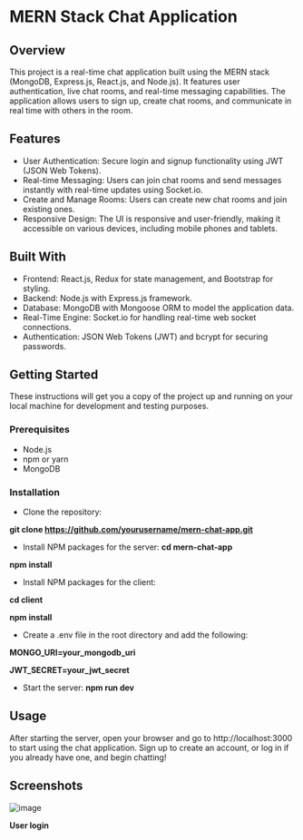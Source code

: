 # MERN Stack Chat Application

## Overview

This project is a real-time chat application built using the MERN stack (MongoDB, Express.js, React.js, and Node.js). It features user authentication, live chat rooms, and real-time messaging capabilities. The application allows users to sign up, create chat rooms, and communicate in real time with others in the room.

## Features

- User Authentication: Secure login and signup functionality using JWT (JSON Web Tokens).
- Real-time Messaging: Users can join chat rooms and send messages instantly with real-time updates using Socket.io.
- Create and Manage Rooms: Users can create new chat rooms and join existing ones.
- Responsive Design: The UI is responsive and user-friendly, making it accessible on various devices, including mobile phones and tablets.

## Built With

- Frontend: React.js, Redux for state management, and Bootstrap for styling.
- Backend: Node.js with Express.js framework.
- Database: MongoDB with Mongoose ORM to model the application data.
- Real-Time Engine: Socket.io for handling real-time web socket connections.
- Authentication: JSON Web Tokens (JWT) and bcrypt for securing passwords.

## Getting Started

These instructions will get you a copy of the project up and running on your local machine for development and testing purposes.

### Prerequisites
- Node.js
- npm or yarn
- MongoDB

### Installation
- Clone the repository:
 
**git clone https://github.com/yourusername/mern-chat-app.git**

- Install NPM packages for the server:
**cd mern-chat-app**

**npm install**

- Install NPM packages for the client:

**cd client**

**npm install**

- Create a .env file in the root directory and add the following:
  
**MONGO_URI=your_mongodb_uri**

**JWT_SECRET=your_jwt_secret**

- Start the server:
**npm run dev**

## Usage

After starting the server, open your browser and go to http://localhost:3000 to start using the chat application. Sign up to create an account, or log in if you already have one, and begin chatting!

## Screenshots 
![image](https://github.com/soundaryalaharivalipe/Quiz-Application/assets/169948476/f4be5cba-c7f8-4dfe-9bf5-90501b926e2e)

**User login**


